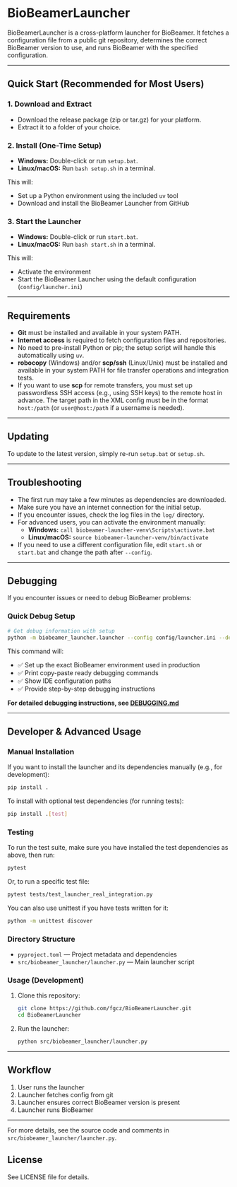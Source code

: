 # BioBeamerLauncher

BioBeamerLauncher is a cross-platform launcher for BioBeamer. It fetches a configuration file from a public git repository, determines the correct BioBeamer version to use, and runs BioBeamer with the specified configuration.

---

## Quick Start (Recommended for Most Users)

### 1. Download and Extract
- Download the release package (zip or tar.gz) for your platform.
- Extract it to a folder of your choice.

### 2. Install (One-Time Setup)
- **Windows:** Double-click or run `setup.bat`.
- **Linux/macOS:** Run `bash setup.sh` in a terminal.

This will:
- Set up a Python environment using the included `uv` tool
- Download and install the BioBeamer Launcher from GitHub

### 3. Start the Launcher
- **Windows:** Double-click or run `start.bat`.
- **Linux/macOS:** Run `bash start.sh` in a terminal.

This will:
- Activate the environment
- Start the BioBeamer Launcher using the default configuration (`config/launcher.ini`)

---

## Requirements
- **Git** must be installed and available in your system PATH.
- **Internet access** is required to fetch configuration files and repositories.
- No need to pre-install Python or pip; the setup script will handle this automatically using `uv`.
- **robocopy** (Windows) and/or **scp/ssh** (Linux/Unix) must be installed and available in your system PATH for file transfer operations and integration tests.
- If you want to use **scp** for remote transfers, you must set up passwordless SSH access (e.g., using SSH keys) to the remote host in advance. The target path in the XML config must be in the format `host:/path` (or `user@host:/path` if a username is needed).

---

## Updating
To update to the latest version, simply re-run `setup.bat` or `setup.sh`.

---

## Troubleshooting
- The first run may take a few minutes as dependencies are downloaded.
- Make sure you have an internet connection for the initial setup.
- If you encounter issues, check the log files in the `log/` directory.
- For advanced users, you can activate the environment manually:
  - **Windows:** `call biobeamer-launcher-venv\Scripts\activate.bat`
  - **Linux/macOS:** `source biobeamer-launcher-venv/bin/activate`
- If you need to use a different configuration file, edit `start.sh` or `start.bat` and change the path after `--config`.

---

## Debugging

If you encounter issues or need to debug BioBeamer problems:

### Quick Debug Setup
```bash
# Get debug information with setup
python -m biobeamer_launcher.launcher --config config/launcher.ini --debug
```

This command will:
- ✅ Set up the exact BioBeamer environment used in production
- ✅ Print copy-paste ready debugging commands  
- ✅ Show IDE configuration paths
- ✅ Provide step-by-step debugging instructions

**For detailed debugging instructions, see [DEBUGGING.md](DEBUGGING.md)**

---

## Developer & Advanced Usage

### Manual Installation
If you want to install the launcher and its dependencies manually (e.g., for development):

```sh
pip install .
```

To install with optional test dependencies (for running tests):

```sh
pip install .[test]
```

### Testing
To run the test suite, make sure you have installed the test dependencies as above, then run:

```sh
pytest
```

Or, to run a specific test file:

```sh
pytest tests/test_launcher_real_integration.py
```

You can also use unittest if you have tests written for it:

```sh
python -m unittest discover
```

### Directory Structure
- `pyproject.toml` — Project metadata and dependencies
- `src/biobeamer_launcher/launcher.py` — Main launcher script

### Usage (Development)
1. Clone this repository:
   ```sh
   git clone https://github.com/fgcz/BioBeamerLauncher.git
   cd BioBeamerLauncher
   ```
2. Run the launcher:
   ```sh
   python src/biobeamer_launcher/launcher.py
   ```

---

## Workflow
1. User runs the launcher
2. Launcher fetches config from git
3. Launcher ensures correct BioBeamer version is present
4. Launcher runs BioBeamer

---
For more details, see the source code and comments in `src/biobeamer_launcher/launcher.py`.

## License
See LICENSE file for details.
